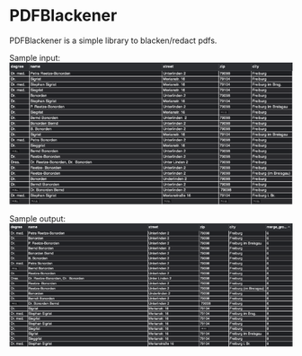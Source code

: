 # PDFBlackener

PDFBlackener is a simple library to blacken/redact pdfs.

Sample input:
![alt text](https://github.com/robertwolff1986/EntitySimilarityChecker/blob/master/images/source.png "input")

Sample output:
![alt text](https://github.com/robertwolff1986/EntitySimilarityChecker/blob/master/images/target.png "ouput")



